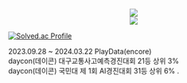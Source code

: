 <div align=center>
    <br>
    <img src="https://github-readme-stats.vercel.app/api/top-langs/?username=stfano&layout=compact&theme=dark">
    <br>
    <img src="https://github-readme-stats.vercel.app/api?username=stfano&theme=transparent&show_icons=true">
    <br>
</div>

[![Solved.ac Profile](http://mazassumnida.wtf/api/generate_badge?boj=fano99)](https://solved.ac/fano99)


2023.09.28 ~ 2024.03.22 PlayData(encore)
<br>
daycon(데이콘) 대구교통사고예측경진대회 21등 상위 3%
<br>
daycon(데이콘) 국민대 제 1회 AI경진대회 31등 상위 6% . 
